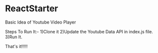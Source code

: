 # ReactStarter
Basic Idea of Youtube Video Player

Steps To Run It:-
1)Clone it
2)Update the Youtube Data API in index.js file.
3)Run It.

That's it!!!!!


